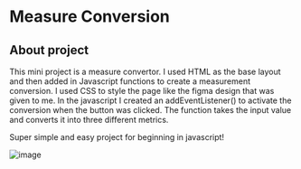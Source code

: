 # Measure Conversion

## About project

This mini project is a measure convertor. I used HTML as the base layout and then added in Javascript functions to create a measurement conversion. I used CSS to style the page like the figma design that was given to me. In the javascript I created an addEventListener() to activate the conversion when the button was clicked. The function takes the input value and converts it into three different metrics.

Super simple and easy project for beginning in javascript!

![image](https://user-images.githubusercontent.com/105079720/179314360-dd9fcafd-d12d-4d23-ba6c-de7436e0844c.png)
